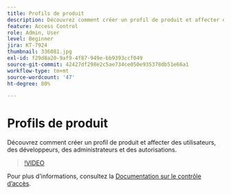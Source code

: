 ```yaml
---
title: Profils de produit
description: Découvrez comment créer un profil de produit et affecter des utilisateurs, des développeurs, des administrateurs et des autorisations.
feature: Access Control
role: Admin, User
level: Beginner
jira: KT-7924
thumbnail: 336081.jpg
exl-id: f29d8a20-9af9-4f87-949e-bb9393ccf049
source-git-commit: 42427df298e2c5ae734ce050e935378db51e66a1
workflow-type: tm+mt
source-wordcount: '47'
ht-degree: 80%

---
```


# Profils de produit

Découvrez comment créer un profil de produit et affecter des utilisateurs, des développeurs, des administrateurs et des autorisations.

>[!VIDEO](https://video.tv.adobe.com/v/336081?quality=12&learn=on)

Pour plus d’informations, consultez la [Documentation sur le contrôle d’accès](https://experienceleague.adobe.com/docs/experience-platform/access-control/home.html?lang=fr).
